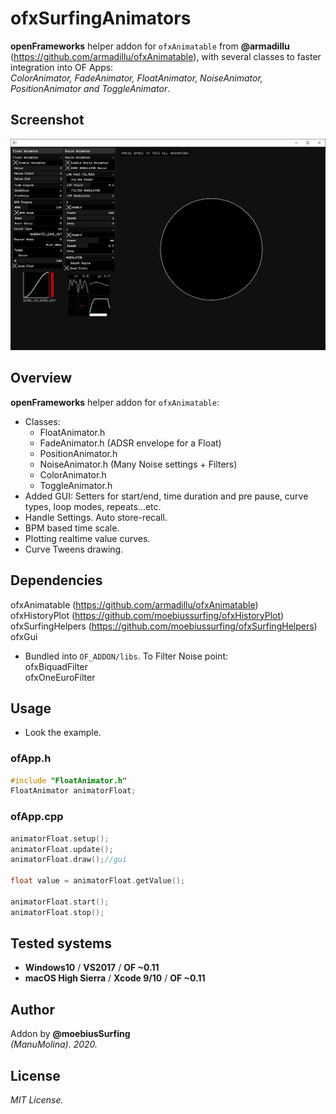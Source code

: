 # ofxSurfingAnimators

**openFrameworks** helper addon for ```ofxAnimatable``` from **@armadillu** (https://github.com/armadillu/ofxAnimatable),
with several classes to faster integration into OF Apps:  
*ColorAnimator, FadeAnimator, FloatAnimator, NoiseAnimator, PositionAnimator and ToggleAnimator*.

## Screenshot
![image](/readme_images/Capture.PNG?raw=true "image")

## Overview
**openFrameworks** helper addon for ```ofxAnimatable```:
* Classes:
   * FloatAnimator.h
   * FadeAnimator.h (ADSR envelope for a Float)
   * PositionAnimator.h
   * NoiseAnimator.h (Many Noise settings + Filters)
   * ColorAnimator.h
   * ToggleAnimator.h
* Added GUI: Setters for start/end, time duration and pre pause, curve types, loop modes, repeats...etc. 
* Handle Settings. Auto store-recall.
* BPM based time scale.
* Plotting realtime value curves.
* Curve Tweens drawing.

## Dependencies
ofxAnimatable (https://github.com/armadillu/ofxAnimatable)  
ofxHistoryPlot (https://github.com/moebiussurfing/ofxHistoryPlot)  
ofxSurfingHelpers (https://github.com/moebiussurfing/ofxSurfingHelpers)  
ofxGui  

* Bundled into ```OF_ADDON/libs```. To Filter Noise point:  
ofxBiquadFilter  
ofxOneEuroFilter  

## Usage
- Look the example.

### ofApp.h
```.c++
#include "FloatAnimator.h"
FloatAnimator animatorFloat;
```

### ofApp.cpp
```.c++
animatorFloat.setup();
animatorFloat.update();
animatorFloat.draw();//gui

float value = animatorFloat.getValue();

animatorFloat.start();
animatorFloat.stop();
```

## Tested systems
- **Windows10** / **VS2017** / **OF ~0.11**
- **macOS High Sierra** / **Xcode 9/10** / **OF ~0.11**

## Author
Addon by **@moebiusSurfing**  
*(ManuMolina). 2020.*

## License
*MIT License.*